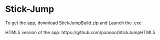 # Stick-Jump

<p>To get the app, download StickJumpBuild.zip and Launch the .exe</p>
<p>HTML5 version of the app: https://github.com/paaooo/StickJumpHTML5</p>
